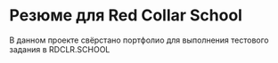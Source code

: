 # Резюме для Red Collar School

В данном проекте свёрстано портфолио для выполнения тестового задания в RDCLR.SCHOOL
